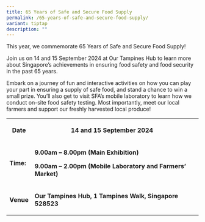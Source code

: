 ```yaml
---
title: 65 Years of Safe and Secure Food Supply
permalink: /65-years-of-safe-and-secure-food-supply/
variant: tiptap
description: ""
---
```

<p>This year, we commemorate 65 Years of Safe and Secure Food Supply!</p>
<p></p>
<p>Join us on 14 and 15 September 2024 at Our Tampines Hub to learn more
about Singapore’s achievements in ensuring food safety and food security
in the past 65 years.&nbsp;</p>
<p></p>
<p>Embark on a journey of fun and interactive activities on how you can play
your part in ensuring a supply of safe food, and stand a chance to win
a small prize. You’ll also get to visit SFA’s mobile laboratory to learn
how we conduct on-site food safety testing. Most importantly, meet our
local farmers and support our freshly harvested local produce!</p>
<table style="minWidth: 75px">
<colgroup>
<col>
<col>
<col>
</colgroup>
<tbody>
<tr>
<th rowspan="1" colspan="1">
<p>Date</p>
</th>
<th rowspan="1" colspan="1">
<p>14 <strong>and 15 September 2024</strong>
</p>
</th>
<th rowspan="1" colspan="1">
<p></p>
</th>
</tr>
<tr>
<td rowspan="1" colspan="1">
<p><strong>Time:</strong>
</p>
</td>
<td rowspan="1" colspan="1">
<p><strong>9.00am – 8.00pm (Main Exhibition)</strong>
</p>
<p><strong>9.00am – 2.00pm (Mobile Laboratory and Farmers’ Market)</strong>
</p>
</td>
<td rowspan="1" colspan="1">
<p></p>
</td>
</tr>
<tr>
<td rowspan="1" colspan="1">
<p><strong>Venue</strong>
</p>
</td>
<td rowspan="1" colspan="1">
<p><strong>Our Tampines Hub, 1 Tampines Walk, Singapore 528523</strong>
</p>
</td>
<td rowspan="1" colspan="1">
<p></p>
</td>
</tr>
</tbody>
</table>
<p></p>